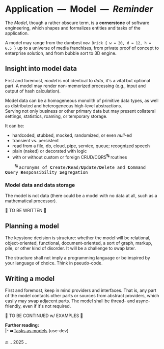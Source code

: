 # Application &nbsp;&mdash;&nbsp; Model &nbsp;&mdash;&nbsp; _Reminder_

The _Model_, though a rather obscure term, is a **cornerstone** of software engineering, which shapes and formalizes entities and tasks of the application.

A model may range from the dumbest `new Brick { w = 20, d = 12, h = 6,5 }` up to a universe of media franchises, from private proof of concept to enterprise solution, and from bubble sort to 3D engine.

## Insight into model data

First and foremost, _model_ is not identical to _data_, it's a vital but optional part. A model may render non-memorized processing (e.g., input and output of hash calculation).

Model data can be a homogeneous monolith of primitive data types, as well as distributed and heterogeneous high-level abstractions.\
Serving not only business or other primary data but may present collateral settings, statistics, roaming, or temporary storage.

It can be:

+ hardcoded, stubbed, mocked, randomized, or even _null_-ed
+ transient vs. persistent
+ read from a file, db, cloud, pipe, service, queue; recognized speech
+ plain (naked) or decorated with logic
+ with or without custom or foreign CRUD/CQRS<sup>:capital_abcd:</sup> routines

&nbsp; &nbsp; &nbsp; &nbsp; <sup>🔠</sup> <samp>acronyms of **C**reate/**R**ead/**U**pdate/**D**elete and **C**ommand **Q**uery **R**esponsibility **S**egregation</samp>

### Model data and data storage

The model is not data (there could be a model with no data at all, such as a mathematical processor).

🚧 TO BE WRITTEN 🚧

## Planning a model

The keystone decision is structure: whether the model will be relational, object-oriented, functional, document-oriented, a sort of graph, markup, pile, or other kind of disorder. It will be a challenge to swap later. 

The structure shall not imply a programming language or be inspired by your language of choice. Think in pseudo-code.

## Writing a model

First and foremost, keep in mind providers and interfaces. That is, any part of the model contacts other parts or sources from abstract providers, which easily may swap adjacent parts.
The model shall be thread- and async-friendly, even if it's not required. 

:construction: TO BE CONTINUED w/ EXAMPLES :construction:

**Further reading:**\
|- ➡️[Tasks as models](https://github.com/Kyriosity/use-dev/blob/main/README%2B/decisions/README%2B/think_in_tasks/README.md) (use-dev)

🔚 .. 2025 ..
